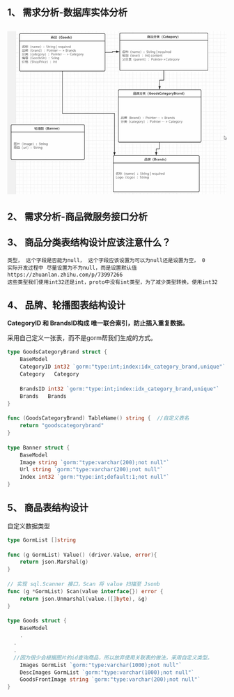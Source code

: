 ## 1、 需求分析-数据库实体分析



## ![1](img/1.PNG)





## 2、 需求分析-商品微服务接口分析



## 3、 商品分类表结构设计应该注意什么？

```
类型， 这个字段是否能为null， 这个字段应该设置为可以为null还是设置为空， 0
实际开发过程中 尽量设置为不为null，而是设置默认值
https://zhuanlan.zhihu.com/p/73997266
这些类型我们使用int32还是int，proto中没有int类型，为了减少类型转换，使用int32
```

## 4、 品牌、轮播图表结构设计

**CategoryID 和 BrandsID构成 唯一联合索引，防止插入重复数据。**

采用自己定义一张表，而不是gorm帮我们生成的方式。

```go
type GoodsCategoryBrand struct {
	BaseModel
	CategoryID int32 `gorm:"type:int;index:idx_category_brand,unique"` //如果不写int32，容易被对应成bigint类型。
	Category   Category

	BrandsID int32 `gorm:"type:int;index:idx_category_brand,unique"`
	Brands   Brands
}

func (GoodsCategoryBrand) TableName() string {	//自定义表名
	return "goodscategorybrand"
}

type Banner struct {
	BaseModel
	Image string `gorm:"type:varchar(200);not null"`
	Url string `gorm:"type:varchar(200);not null"`
	Index int32 `gorm:"type:int;default:1;not null"`
}
```

## 5、 商品表结构设计

自定义数据类型

```go
type GormList []string

func (g GormList) Value() (driver.Value, error){
	return json.Marshal(g)
}

// 实现 sql.Scanner 接口，Scan 将 value 扫描至 Jsonb
func (g *GormList) Scan(value interface{}) error {
	return json.Unmarshal(value.([]byte), &g)
}

type Goods struct {
	BaseModel
	.
  .
  .
  //因为很少会根据图片的id查询商品，所以放弃使用关联表的做法，采用自定义类型。
	Images GormList `gorm:"type:varchar(1000);not null"`  
	DescImages GormList `gorm:"type:varchar(1000);not null"`
	GoodsFrontImage string `gorm:"type:varchar(200);not null"`
}
```


